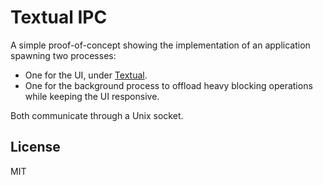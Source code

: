 # Textual IPC

A simple proof-of-concept showing the implementation of an application spawning two processes:

* One for the UI, under [Textual](https://github.com/Textualize/textual).
* One for the background process to offload heavy blocking operations while keeping the UI responsive.

Both communicate through a Unix socket.

## License

MIT

